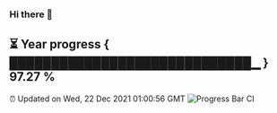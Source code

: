 ### Hi there 👋
⏳ Year progress { █████████████████████████████▁ } 97.27 %
---
⏰ Updated on Wed, 22 Dec 2021 01:00:56 GMT
![Progress Bar CI](https://github.com/liununu/liununu/workflows/Progress%20Bar%20CI/badge.svg)
